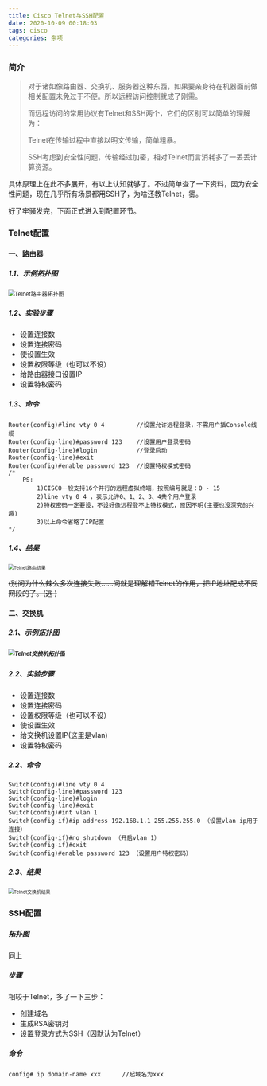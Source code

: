 ```yaml
---
title: Cisco Telnet与SSH配置
date: 2020-10-09 00:18:03
tags: cisco
categories: 杂项
---
```


### 简介

> 对于诸如像路由器、交换机、服务器这种东西，如果要亲身待在机器面前做相关配置未免过于不便。所以远程访问控制就成了刚需。
>
> 而远程访问的常用协议有Telnet和SSH两个，它们的区别可以简单的理解为：
>
> Telnet在传输过程中直接以明文传输，简单粗暴。
>
> SSH考虑到安全性问题，传输经过加密，相对Telnet而言消耗多了一丢丢计算资源。

<!--more-->

具体原理上在此不多展开，有以上认知就够了。不过简单查了一下资料，因为安全性问题，现在几乎所有场景都用SSH了，为啥还教Telnet，雾。

好了牢骚发完，下面正式进入到配置环节。

### Telnet配置

#### 一、路由器

##### 1.1、示例拓扑图

<img src="Telnet路由器拓扑图.png" alt="Telnet路由器拓扑图" style="zoom:80%;" />

##### 1.2、实验步骤

- 设置连接数
- 设置连接密码
- 使设置生效
- 设置权限等级（也可以不设）
- 给路由器接口设置IP
- 设置特权密码

##### 1.3、命令

```
Router(config)#line vty 0 4			//设置允许远程登录，不需用户插Console线缆
Router(config-line)#password 123	//设置用户登录密码
Router(config-line)#login			//登录启动
Router(config-line)#exit
Router(config)#enable password 123	//设置特权模式密码
/*
	PS:
		1)CISCO一般支持16个并行的远程虚拟终端，按照编号就是：0 - 15
		2)line vty 0 4 ，表示允许0、1、2、3、4共个用户登录
		2)特权密码一定要设，不设好像远程登不上特权模式，原因不明(主要也没深究的兴趣)
		3)以上命令省略了IP配置
*/
```

##### 1.4、结果

<img src="Telnet路由结果.png" alt="Telnet路由结果" style="zoom: 67%;" />

~~(别问为什么辣么多次连接失败......问就是理解错Telnet的作用，把IP地址配成不同网段的了。(逃 )~~

#### 二、交换机

##### 2.1、示例拓扑图

##### <img src="Telnet交换机拓扑图.png" alt="Telnet交换机拓扑图" style="zoom:80%;" />

##### 2.2、实验步骤

- 设置连接数
- 设置连接密码
- 设置权限等级（也可以不设）
- 使设置生效
- 给交换机设置IP(这里是vlan)
- 设置特权密码

##### 2.2、命令

```
Switch(config)#line vty 0 4 
Switch(config-line)#password 123 
Switch(config-line)#login 
Switch(config-line)#exit
Switch(config)#int vlan 1
Switch(config-if)#ip address 192.168.1.1 255.255.255.0 （设置vlan ip用于连接）
Switch(config-if)#no shutdown （开启vlan 1）
Switch(config-if)#exit
Switch(config)#enable password 123 （设置用户特权密码）
```

##### 2.3、结果

<img src="Telnet交换机结果.png" alt="Telnet交换机结果" style="zoom:67%;" />

### SSH配置

##### 拓扑图

同上

##### 步骤

相较于Telnet，多了一下三步：

- 创建域名
- 生成RSA密钥对
- 设置登录方式为SSH（因默认为Telnet）

##### 命令

```
config# ip domain-name xxx		//起域名为xxx

```

